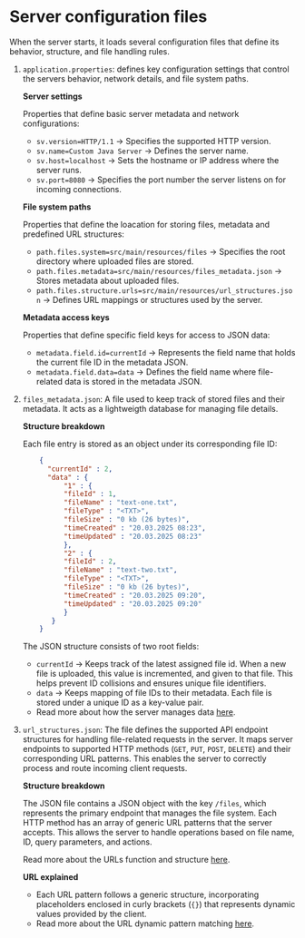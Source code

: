 # Server configuration files

When the server starts, it loads several configuration files that define its behavior, structure, and file handling rules.

1. `application.properties`: defines key configuration settings that control the servers behavior, network details, and file system paths. 

    **Server settings**

    Properties that define basic server metadata and network configurations:
    - `sv.version=HTTP/1.1` -> Specifies the supported HTTP version.
    - `sv.name=Custom Java Server` -> Defines the server name.
    - `sv.host=localhost` -> Sets the hostname or IP address where the server runs.
    - `sv.port=8080` -> Specifies the port number the server listens on for incoming connections.

    **File system paths**
    
    Properties that define the loacation for storing files, metadata and predefined URL structures:
    - `path.files.system=src/main/resources/files` -> Specifies the root directory where uploaded files are stored.
    - `path.files.metadata=src/main/resources/files_metadata.json` -> Stores metadata about uploaded files.
    - `path.files.structure.urls=src/main/resources/url_structures.json` -> Defines URL mappings or structures used by the server.

    **Metadata access keys**
    
    Properties that define specific field keys for access to JSON data:
    - `metadata.field.id=currentId` -> Represents the field name that holds the current file ID in the metadata JSON.
    - `metadata.field.data=data` -> Defines the field name where file-related data is stored in the metadata JSON.


2. `files_metadata.json`: A file used to keep track of stored files and their metadata. It acts as a lightweigth database for managing file details.

    **Structure breakdown**
    
   Each file entry is stored as an object under its corresponding file ID:

    ```json
        {
          "currentId" : 2,
          "data" : {
              "1" : {
              "fileId" : 1,
              "fileName" : "text-one.txt",
              "fileType" : "<TXT>",
              "fileSize" : "0 kb (26 bytes)",
              "timeCreated" : "20.03.2025 08:23",
              "timeUpdated" : "20.03.2025 08:23"
              },
              "2" : {
              "fileId" : 2,
              "fileName" : "text-two.txt",
              "fileType" : "<TXT>",
              "fileSize" : "0 kb (26 bytes)",
              "timeCreated" : "20.03.2025 09:20",
              "timeUpdated" : "20.03.2025 09:20"
              }
           }
        }
    ```
    The JSON structure consists of two root fields:
    - `currentId` -> Keeps track of the latest assigned file id. When a new file is uploaded, this value is incremented, and given to that file. This helps prevent ID collisions and ensures unique file identifiers.
    - `data` -> Keeps mapping of file IDs to their metadata. Each file is stored under a unique ID as a key-value pair. 
    - Read more about how the server manages data [here](https://github.com/surfaceUsed/http-file-server/blob/main/Documents/File-system.md).


3. `url_structures.json`: The file defines the supported API endpoint structures for handling file-related requests in the server. It maps server endpoints to supported HTTP methods (`GET`, `PUT`, `POST`, `DELETE`) and their corresponding URL patterns. This enables the server to correctly process and route incoming client requests. 
     
    **Structure breakdown**
    
    The JSON file contains a JSON object with the key `/files`, which represents the primary endpoint that manages the file system. Each HTTP method has an array of generic URL patterns that the server accepts. This allows the server to handle operations based on file name, ID, query parameters, and actions.

    Read more about the URLs function and structure [here](https://github.com/surfaceUsed/http-file-server/blob/main/Documents/Urls-explained.md).
     
    **URL explained**
    
    - Each URL pattern follows a generic structure, incorporating placeholders enclosed in curly brackets (`{}`) that represents dynamic
    values provided by the client.
    - Read more about the URL dynamic pattern matching [here](https://github.com/surfaceUsed/http-file-server/blob/main/Documents/Dynamic-url-pattern-matching.md).